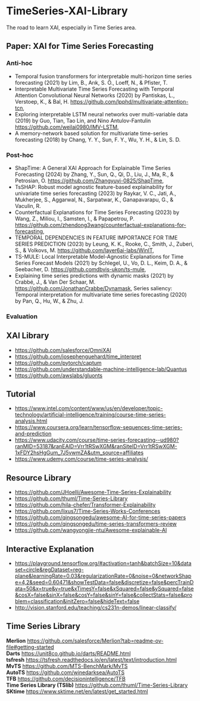 # TimeSeries-XAI-Library
The road to learn XAI, especially in Time Series area.

## Paper: XAI for Time Series Forecasting

### Anti-hoc
- Temporal fusion transformers for interpretable multi-horizon time series forecasting (2021) by Lim, B., Arık, S. Ö., Loeff, N., & Pfister, T.
- Interpretable Multivariate Time Series Forecasting with Temporal Attention Convolutional Neural Networks (2020) by Pantiskas, L., Verstoep, K., & Bal, H. https://github.com/lpphd/multivariate-attention-tcn, 
- Exploring interpretable LSTM neural networks over multi-variable data (2019) by Guo, Tian, Tao Lin, and Nino Antulov-Fantulin https://github.com/weilai0980/IMV-LSTM, 
- A memory-network based solution for multivariate time-series forecasting (2018) by Chang, Y. Y., Sun, F. Y., Wu, Y. H., & Lin, S. D.
### Post-hoc
- ShapTime: A General XAI Approach for Explainable Time Series Forecasting (2024) by Zhang, Y., Sun, Q., Qi, D., Liu, J., Ma, R., & Petrosian, O. https://github.com/Zhangyuyi-0825/ShapTime, 
- TsSHAP: Robust model agnostic feature-based explainability for univariate time series forecasting (2023) by Raykar, V. C., Jati, A., Mukherjee, S., Aggarwal, N., Sarpatwar, K., Ganapavarapu, G., & Vaculin, R.
- Counterfactual Explanations for Time Series Forecasting (2023) by Wang, Z., Miliou, I., Samsten, I., & Papapetrou, P. https://github.com/zhendong3wang/counterfactual-explanations-for-forecasting, 
- TEMPORAL DEPENDENCIES IN FEATURE IMPORTANCE FOR TIME SERIES PREDICTION (2023) by Leung, K. K., Rooke, C., Smith, J., Zuberi, S., & Volkovs, M. https://github.com/layer6ai-labs/WinIT, 
- TS-MULE: Local Interpretable Model-Agnostic Explanations for Time Series Forecast Models (2021) by Schlegel, U., Vo, D. L., Keim, D. A., & Seebacher, D. https://github.comdbvis-ukon/ts-mule, 
- Explaining time series predictions with dynamic masks (2021) by Crabbé, J., & Van Der Schaar, M. https://github.com/JonathanCrabbe/Dynamask, 
Series saliency: Temporal interpretation for multivariate time series forecasting (2020) by Pan, Q., Hu, W., & Zhu, J.
### Evaluation
## XAI Library
- https://github.com/salesforce/OmniXAI
- https://github.com/josephenguehard/time_interpret
- https://github.com/pytorch/captum
- https://github.com/understandable-machine-intelligence-lab/Quantus
- https://github.com/awslabs/gluonts  
## Tutorial
- https://www.intel.com/content/www/us/en/developer/topic-technology/artificial-intelligence/training/course-time-series-analysis.html
- https://www.coursera.org/learn/tensorflow-sequences-time-series-and-prediction
- https://www.udacity.com/course/time-series-forecasting--ud980?ranMID=53187&ranEAID=Vrr1tRSwXGM&ranSiteID=Vrr1tRSwXGM-1xFDY2hsHgGum_7J5vwmZA&utm_source=affiliates  
- https://www.udemy.com/course/time-series-analysis/
## Resource Library
- https://github.com/JHoelli/Awesome-Time-Series-Explainability
- https://github.com/thuml/Time-Series-Library
- https://github.com/hila-chefer/Transformer-Explainability
- https://github.com/lixus7/Time-Series-Works-Conferences
- https://github.com/qingsongedu/awesome-AI-for-time-series-papers
- https://github.com/qingsongedu/time-series-transformers-review
- https://github.com/wangyongjie-ntu/Awesome-explainable-AI
## Interactive Explanation
- https://playground.tensorflow.org/#activation=tanh&batchSize=10&dataset=circle&regDataset=reg-plane&learningRate=0.03&regularizationRate=0&noise=0&networkShape=4,2&seed=0.60471&showTestData=false&discretize=false&percTrainData=50&x=true&y=true&xTimesY=false&xSquared=false&ySquared=false&cosX=false&sinX=false&cosY=false&sinY=false&collectStats=false&problem=classification&initZero=false&hideText=false
- http://vision.stanford.edu/teaching/cs231n-demos/linear-classify/

## Time Series Library
**Merlion**
https://github.com/salesforce/Merlion?tab=readme-ov-file#getting-started  
**Darts**
https://unit8co.github.io/darts/README.html    
**tsfresh**
https://tsfresh.readthedocs.io/en/latest/text/introduction.html  
**MvTS**
https://github.com/MTS-BenchMark/MvTS  
**AutoTS**
https://github.com/winedarksea/AutoTS  
**TFB**
https://github.com/decisionintelligence/TFB  
**Time Series Library (TSlib)**
https://github.com/thuml/Time-Series-Library  
**SKtime**
https://www.sktime.net/en/latest/get_started.html  
